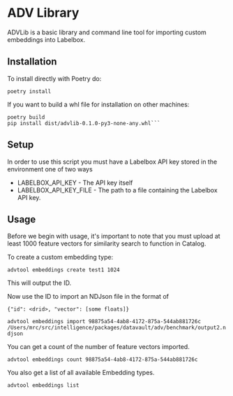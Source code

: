 # ADV Library

ADVLib is a basic library and command line tool for importing custom embeddings into Labelbox.

## Installation

To install directly with Poetry do:

```poetry install```

If you want to build a whl file for installation on other machines:

```
poetry build
pip install dist/advlib-0.1.0-py3-none-any.whl```
```

## Setup

In order to use this script you must have a Labelbox API key stored in the environment 
one of two ways

   * LABELBOX_API_KEY - The API key itself
   * LABELBOX_API_KEY_FILE - The path to a file containing the Labelbox API key.

## Usage

Before we begin with usage, it's important to note that you must upload at least 1000
feature vectors for similarity search to function in Catalog.

To create a custom embedding type:

```advtool embeddings create test1 1024```

This will output the ID.

Now use the ID to import an NDJson file in the format of

```
{"id": <drid>, "vector": [some floats]}
```

```advtool embeddings import 98875a54-4ab8-4172-875a-544ab881726c  /Users/mrc/src/intelligence/packages/datavault/adv/benchmark/output2.ndjson```

You can get a count of the number of feature vectors imported.

```advtool embeddings count 98875a54-4ab8-4172-875a-544ab881726c```

You also get a list of all available Embedding types.

```advtool embeddings list```


